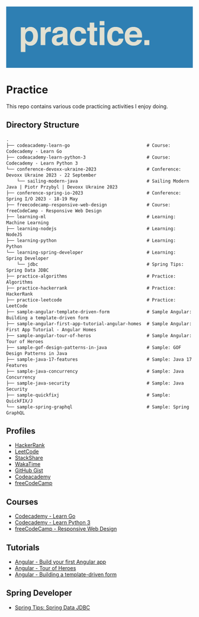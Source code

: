 ![Alt text](practice.png)

# Practice

This repo contains various code practicing activities I enjoy doing.

## Directory Structure

    .
    ├── codeacademy-learn-go                             # Course: Codecademy - Learn Go
    ├── codeacademy-learn-python-3                       # Course: Codecademy - Learn Python 3
    └── conference-devoxx-ukraine-2023                   # Conference: Devoxx Ukraine 2023 - 22 September
        └── sailing-modern-java                          # Sailing Modern Java | Piotr Przybyl | Devoxx Ukraine 2023
    ├── conference-spring-io-2023                        # Conference: Spring I/O 2023 - 18-19 May
    ├── freecodecamp-responsive-web-design               # Course: freeCodeCamp - Responsive Web Design
    ├── learning-ml                                      # Learning: Machine Learning
    ├── learning-nodejs                                  # Learning: NodeJS
    ├── learning-python                                  # Learning: Python
    └── learning-spring-developer                        # Learning: Spring Developer
        └── jdbc                                         # Spring Tips: Spring Data JDBC
    ├── practice-algorithms                              # Practice: Algorithms
    ├── practice-hackerrank                              # Practice: HackerRank
    ├── practice-leetcode                                # Practice: LeetCode
    ├── sample-angular-template-driven-form              # Sample Angular: Building a template-driven form
    ├── sample-angular-first-app-tutorial-angular-homes  # Sample Angular: First App Tutorial - Angular Homes
    ├── sample-angular-tour-of-heros                     # Sample Angular: Tour of Heroes
    ├── sample-gof-design-patterns-in-java               # Sample: GOF Design Patterns in Java
    ├── sample-java-17-features                          # Sample: Java 17 Features
    ├── sample-java-concurrency                          # Sample: Java Concurrency
    ├── sample-java-security                             # Sample: Java Security
    ├── sample-quickfixj                                 # Sample: QuickFIX/J
    └── sample-spring-graphql                            # Sample: Spring GraphQL

## Profiles

* [HackerRank](https://www.hackerrank.com/popcristianvlad)
* [LeetCode](https://leetcode.com/popcristianvlad/)
* [StackShare](https://stackshare.io/popcristianvlad/)
* [WakaTime](https://wakatime.com/@popcristianvlad)
* [GitHub Gist](https://gist.github.com/popcristianvlad)
* [Codeacademy](https://www.codecademy.com/profiles/popcristianvlad)
* [freeCodeCamp](https://www.freecodecamp.org/popcristianvlad)

## Courses

* [Codecademy - Learn Go](https://www.codecademy.com/learn/learn-go)
* [Codecademy - Learn Python 3](https://www.codecademy.com/learn/learn-python-3)
* [freeCodeCamp - Responsive Web Design](https://www.freecodecamp.org/learn/responsive-web-design/)

## Tutorials

* [Angular - Build your first Angular app](https://angular.io/tutorial/first-app)
* [Angular - Tour of Heroes](https://angular.io/tutorial/tour-of-heroes)
* [Angular - Building a template-driven form](https://angular.io/guide/forms)

## Spring Developer

* [Spring Tips: Spring Data JDBC](https://www.youtube.com/watch?v=srBYXhhLVV4)